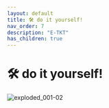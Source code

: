 ```yaml
---
layout: default
title: 🛠️ do it yourself!
nav_order: 7
description: "E-TKT"
has_children: true
---
```


# 🛠️ **do it yourself!**

![exploded_001-02](https://user-images.githubusercontent.com/15098003/193287428-1fd6c494-9773-4153-a6d0-0d57d7d3cbb5.png)
